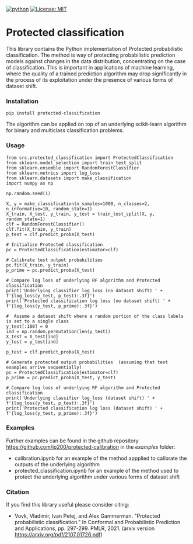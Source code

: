 [![python](https://img.shields.io/badge/Python-3.11-3776AB.svg?style=flat&logo=python&logoColor=white)](https://www.python.org)
[![License: MIT](https://img.shields.io/badge/License-MIT-yellow.svg)](https://opensource.org/licenses/MIT)
# Protected  classification
This library contains the Python implementation of Protected probabilistic classification. The method is way of protecting probabilistic prediction models against changes in the data distribution, concentrating on the case of classification. This is important in applications of machine learning, where the quality of a trained prediction algorithm may drop significantly in the process of its exploitation under the presence of various forms of dataset shift.  

### Installation
```commandline
pip install protected-classification
```
The algorithm can be applied on top of an underlying scikit-learn algorithm for binary and multiclass classification problems.
### Usage
```commandline
from src.protected_classification import ProtectedClassification
from sklearn.model_selection import train_test_split
from sklearn.ensemble import RandomForestClassifier
from sklearn.metrics import log_loss
from sklearn.datasets import make_classification
import numpy as np

np.random.seed(1)

X, y = make_classification(n_samples=1000, n_classes=2, n_informative=10, random_state=1)
X_train, X_test, y_train, y_test = train_test_split(X, y, random_state=1)
clf = RandomForestClassifier()
clf.fit(X_train, y_train)
p_test = clf.predict_proba(X_test)

# Initialise Protected classification
pc = ProtectedClassification(estimator=clf)

# Calibrate test output probabilities
pc.fit(X_train, y_train)
p_prime = pc.predict_proba(X_test)

# Compare log loss of underlying RF algorithm and Protected classification
print('Underlying classifier log_loss (no dataset shift) ' + f'{log_loss(y_test, p_test):.3f}')
print('Protected classification log loss (no dataset shift) ' + f'{log_loss(y_test, p_prime):.3f}')

#  Assume a dataset shift where a random portion of the class labels is set to a single class
y_test[:100] = 0
ind = np.random.permutation(len(y_test))
X_test = X_test[ind]
y_test = y_test[ind]    

p_test = clf.predict_proba(X_test)

# Generate protected output probabilities  (assuming that test examples arrive sequentially)
pc = ProtectedClassification(estimator=clf)
p_prime = pc.predict_proba(X_test, y_test)

# Compare log loss of underlying RF algorithm and Protected classification
print('Underlying classifier log_loss (dataset shift) ' + f'{log_loss(y_test, p_test):.3f}')
print('Protected classification log loss (dataset shift) ' + f'{log_loss(y_test, p_prime):.3f}')
```

### Examples
Further examples can be found in the github repository https://github.com/ip200/protected-calibration in the *examples* folder:

- calibration.ipynb for an example of the method appplied to calibrate the outputs of the underlying algorithm
- protected_classification.ipynb for an example of the method used to protect the underlying algorithm under various forms of dataset shift

### Citation
If you find this library useful please consider citing:

- Vovk, Vladimir, Ivan Petej, and Alex Gammerman. "Protected probabilistic classification." In Conformal and Probabilistic Prediction and Applications, pp. 297-299. PMLR, 2021. (arxiv version https://arxiv.org/pdf/2107.01726.pdf)
